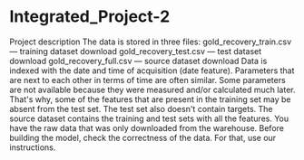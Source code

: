 # Integrated_Project-2
Project description The data is stored in three files: gold_recovery_train.csv — training dataset download gold_recovery_test.csv — test dataset download gold_recovery_full.csv — source dataset download Data is indexed with the date and time of acquisition (date feature). Parameters that are next to each other in terms of time are often similar. Some parameters are not available because they were measured and/or calculated much later. That's why, some of the features that are present in the training set may be absent from the test set. The test set also doesn't contain targets. The source dataset contains the training and test sets with all the features. You have the raw data that was only downloaded from the warehouse. Before building the model, check the correctness of the data. For that, use our instructions.
